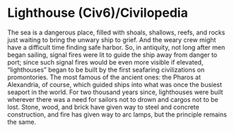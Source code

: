 # Lighthouse (Civ6)/Civilopedia

The sea is a dangerous place, filled with shoals, shallows, reefs, and rocks just waiting to bring the unwary ship to grief. And the weary crew might have a difficult time finding safe harbor. So, in antiquity, not long after men began sailing, signal fires were lit to guide the ship away from danger to port; since such signal fires would be even more visible if elevated, “lighthouses” began to be built by the first seafaring civilizations on promontories. The most famous of the ancient ones: the Pharos at Alexandria, of course, which guided ships into what was once the busiest seaport in the world. For two thousand years since, lighthouses were built wherever there was a need for sailors not to drown and cargos not to be lost. Stone, wood, and brick have given way to steel and concrete construction, and fire has given way to arc lamps, but the principle remains the same.